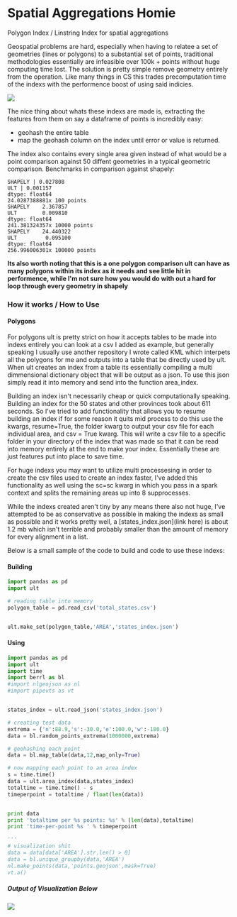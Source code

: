 # Spatial Aggregations Homie

Polygon Index / Linstring Index for spatial aggregations

Geospatial problems are hard, especially when having to relatee a set of geometries (lines or polygons) to a substantial set of points, traditional methodologies essentially are infeasible over 100k + points without huge computing time lost. The solution is pretty simple remove geometry entirely from the operation. Like many things in CS this trades precomputation time of the indexs with the performence boost of using said indicies. 

![](https://cloud.githubusercontent.com/assets/10904982/18169911/3bf81a7a-702a-11e6-846d-45b3841b48ca.png)

The nice thing about whats these indexs are made is, extracting the features from them on say a dataframe of points is incredibly easy:
* geohash the entire table 
* map the geohash column on the index until error or value is returned. 

The index also contains every single area given instead of what would be a point comparison against 50 diffent geometries in a typical geometric comparison. 
Benchmarks in comparison against shapely:
```
SHAPELY | 0.027808
ULT | 0.001157
dtype: float64
24.0287388881x 100 points
SHAPELY    2.367857
ULT        0.009810
dtype: float64
241.381324357x 10000 points
SHAPELY    24.440322
ULT         0.095100
dtype: float64
256.996006301x 100000 points
```
**Its also worth noting that this is a one polygon comparison ult can have as many polygons within its index as it needs and see little hit in performence, while I'm not sure how you would do with out a hard for loop through every geometry in shapely**

### How it works / How to Use
#### Polygons 
For polygons ult is pretty strict on how it accepts tables to be made into indexs entirely you can look at a csv I added as example, but generally speaking I usually use another repository I wrote called KML which interpets all the polygons for me and outputs into a table that be directly used by ult. When ult creates an index from a table its essentially compiling a multi dimmensional dictionary object that will be output as a json. To use this json simply read it into memory and send into the function area_index. 

Building an index isn't necessarily cheap or quick computationally speaking. Building an index for the 50 states and other provinces took about 611 seconds. So I've tried to add functionality that allows you to resume building an index if for some reason it quits mid process to do this use the kwargs, resume=True, the folder kwarg to output your csv file for each individual area, and csv = True kwarg. This will write a csv file to a specific folder in your directory of the index that was made so that it can be read into memory entirely at the end to make your index. Essentially these are just features put into place to save time.

For huge indexs you may want to utilize multi processesing in order to create the csv files used to create an index faster, I've added this functionality as well using the sc=sc kwarg in which you pass in a spark context and splits the remaining areas up into 8 supprocesses. 

While the indexs created aren't tiny by any means there also not huge, I've attempted to be as conservative as possible in making the indexs as small as possible and it works pretty well, a [states_index.json](link here) is about 1.2 mb which isn't terrible and probably smaller than the amount of memory for every alignment in a list. 

Below is a small sample of the code to build and code to use these indexs:
#### Building 
```python
import pandas as pd
import ult

# reading table into memory
polygon_table = pd.read_csv('total_states.csv')


ult.make_set(polygon_table,'AREA','states_index.json')
```

#### Using 
```python
import pandas as pd
import ult
import time
import berrl as bl
#import nlgeojson as nl
#import pipevts as vt


states_index = ult.read_json('states_index.json')

# creating test data 
extrema = {'n':88.9,'s':-30.0,'e':100.0,'w':-180.0}
data = bl.random_points_extrema(1000000,extrema)

# geohashing each point
data = bl.map_table(data,12,map_only=True)

# now mapping each point to an area index
s = time.time()
data = ult.area_index(data,states_index)
totaltime = time.time() - s
timeperpoint = totaltime / float(len(data))


print data
print 'totaltime per %s points: %s' % (len(data),totaltime)
print 'time-per-point %s ' % timeperpoint

'''
# visualization shit 
data = data[data['AREA'].str.len() > 0]
data = bl.unique_groupby(data,'AREA')
nl.make_points(data,'points.geojson',mask=True)
vt.a()
```
##### Output of Visualization Below
![](https://cloud.githubusercontent.com/assets/10904982/19135015/a4242cc2-8b2f-11e6-89f4-bdbf5206f7c3.png)

